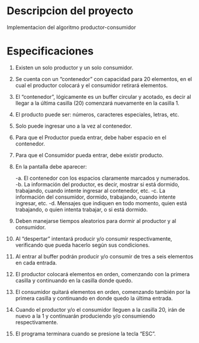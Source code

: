 # Descripcion del proyecto
Implementacion del algoritmo productor-consumidor

# Especificaciones
1. Existen un solo productor y un solo consumidor.
2. Se cuenta con un “contenedor” con capacidad para 20 elementos, en el cual el productor
   colocará y el consumidor retirará elementos.
3. El “contenedor”, lógicamente es un buffer circular y acotado, es decir al llegar a la última
   casilla (20) comenzará nuevamente en la casilla 1.
4. El producto puede ser: números, caracteres especiales, letras, etc.
5. Solo puede ingresar uno a la vez al contenedor.
6. Para que el Productor pueda entrar, debe haber espacio en el contenedor.
7. Para que el Consumidor pueda entrar, debe existir producto.
8. En la pantalla debe aparecer:


    -a. El contenedor con los espacios claramente marcados y numerados.
    -b. La información del productor, es decir, mostrar si está dormido, trabajando, cuando
       intente ingresar al contenedor, etc.
    -c. La información del consumidor, dormido, trabajando, cuando intente ingresar, etc.
    -d. Mensajes que indiquen en todo momento, quien está trabajando, o quien intenta
       trabajar, o si está dormido.
       
9. Deben manejarse tiempos aleatorios para dormir al productor y al consumidor.
10. Al “despertar” intentará producir y/o consumir respectivamente, verificando que pueda
    hacerlo según sus condiciones.
11. Al entrar al buffer podrán producir y/o consumir de tres a seis elementos en cada entrada.
12. El productor colocará elementos en orden, comenzando con la primera casilla y continuando
    en la casilla donde quedo.
13. El consumidor quitará elementos en orden, comenzando también por la primera casilla y
    continuando en donde quedo la última entrada.
14. Cuando el productor y/o el consumidor lleguen a la casilla 20, irán de nuevo a la 1 y
    continuarán produciendo y/o consumiendo respectivamente.
15. El programa terminara cuando se presione la tecla “ESC”. 
